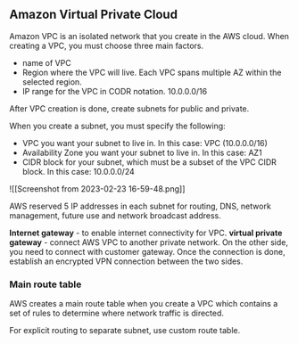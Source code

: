 ## Amazon Virtual Private Cloud

Amazon VPC is an isolated network that you create in the AWS cloud. When creating a VPC, you must choose three main factors.
- name of VPC
- Region where the VPC will live. Each VPC spans multiple AZ within the selected region.
- IP range for the VPC in CODR notation. 10.0.0.0/16

After VPC creation is done, create subnets for public and private.

When you create a subnet, you must specify the following:

-   VPC you want your subnet to live in. In this case: VPC (10.0.0.0/16)
-   Availability Zone you want your subnet to live in. In this case: AZ1
-   CIDR block for your subnet, which must be a subset of the VPC CIDR block. In this case: 10.0.0.0/24

![[Screenshot from 2023-02-23 16-59-48.png]]

AWS reserved 5 IP addresses in each subnet for routing, DNS, network management, future use and network broadcast address.

**Internet gateway** - to enable internet connectivity for VPC. 
**virtual private gateway** - connect AWS VPC to another private network. On the other side, you need to connect with customer gateway. Once the connection is done, establish an encrypted VPN connection between the two sides.

### Main route table

AWS creates a main route table when you create a VPC which contains a set of rules to determine where network traffic is directed.

For explicit routing to separate subnet, use custom route table. 




